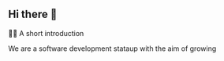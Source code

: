 ## Hi there 👋

🙋‍♀️ A short introduction

We are a software development stataup with the aim of growing
